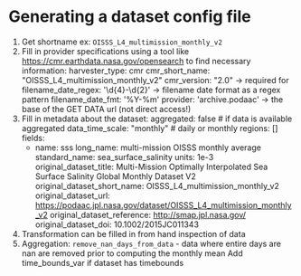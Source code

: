 # Generating a dataset config file

1. Get shortname ex: `OISSS_L4_multimission_monthly_v2`
2. Fill in provider specifications using a tool like https://cmr.earthdata.nasa.gov/opensearch to find necessary information:
    harvester_type: cmr
    cmr_short_name: "OISSS_L4_multimission_monthly_v2"
    cmr_version: "2.0" -> required for 
    filename_date_regex: '\d{4}-\d{2}' -> filename date format as a regex pattern
    filename_date_fmt: '%Y-%m' 
    provider: 'archive.podaac' -> the base of the GET DATA url (not direct access!)
3. Fill in metadata about the dataset:
    aggregated: false # if data is available aggregated
    data_time_scale: "monthly" # daily or monthly
    regions: []
    fields:
    - name: sss
        long_name: multi-mission OISSS monthly average
        standard_name: sea_surface_salinity
        units: 1e-3
    original_dataset_title: Multi-Mission Optimally Interpolated Sea Surface Salinity Global Monthly Dataset V2
    original_dataset_short_name: OISSS_L4_multimission_monthly_v2
    original_dataset_url: https://podaac.jpl.nasa.gov/dataset/OISSS_L4_multimission_monthly_v2
    original_dataset_reference: http://smap.jpl.nasa.gov/
    original_dataset_doi: 10.1002/2015JC011343
4. Transformation can be filled in from hand inspection of data
5. Aggregation:
    `remove_nan_days_from_data` - data where entire days are nan are removed prior to computing the monthly mean
Add time_bounds_var if dataset has timebounds